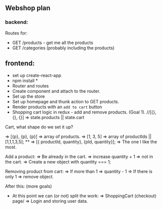 ## Webshop plan

### backend:

Routes for:

- GET /products - get me all the products
- GET /categories (probably including the products)

## frontend:

- set up create-react-app
- npm install \*
- Router and routes
- Create component and attach to the router.
- Set up the store
- Set up homepage and thunk action to GET products.
- Render products with an `add to cart` button
- Shopping cart logic in redux - add and remove products. (Goal 1). //[{}, {}, {}] => state.products || state.cart

Cart, what shape do we set it up?

=> [{p}, {p}, {p}] => array of products.
=> [1, 3, 5] => array of productIds || [1,1,1,3,5];
\*\* => [{ productId, quantity}, {pId, quantity}]; => The one I like the most.

Add a product:
=> Be already in the cart. => increase quantity + 1
=> not in the cart. => Create a new object with quantity === 1;

Removing product from cart:
=> If more than 1 => quantity - 1
=> If there is only 1 => remove object.

After this: (more goals)

- At this point we can (or not) split the work:
  => ShoppingCart (checkout) page/
  => Login and storing user data.
